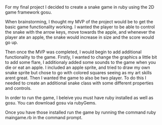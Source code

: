 For my final project I decided to create a snake game in ruby using the 2D game framework gosu.

When brainstorming, I thought my MVP of the project would be to get the basic game functionality working.
I wanted the player to be able to control the snake with the arrow keys, move towards the apple, and whenever
the player ate an apple, the snake would increase in size and the score would go up.

Then once the MVP was completed, I would begin to add additional functionality to the game. Firstly, I wanted to change the graphics a little bit
to add some flare, I additionaly added some sounds to the game when you die or eat an apple. I included an apple sprite, and tried to draw my own snake 
sprite but chose to go with colored squares seeing as my art skills arent great. Then I wanted the game to also be two player. To do this I needed to 
create an additional snake class with some different properties and controls.





In order to run the game, I beleive you must have ruby installed as well as gosu. You can download gosu via rubyGems.

Once you have those installed run the game by running the command ruby maingame.rb in the command prompt. 
